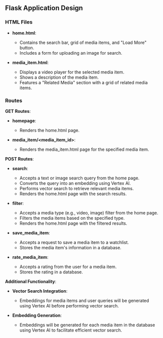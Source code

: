 ## Flask Application Design

### HTML Files

- **home.html**:
  - Contains the search bar, grid of media items, and "Load More" button.
  - Includes a form for uploading an image for search.

- **media_item.html**:
  - Displays a video player for the selected media item.
  - Shows a description of the media item.
  - Features a "Related Media" section with a grid of related media items.

### Routes

**GET Routes**:

- **homepage**:
  - Renders the home.html page.

- **media_item/<media_item_id>**:
  - Renders the media_item.html page for the specified media item.

**POST Routes**:

- **search**:
  - Accepts a text or image search query from the home page.
  - Converts the query into an embedding using Vertex AI.
  - Performs vector search to retrieve relevant media items.
  - Renders the home.html page with the search results.

- **filter**:
  - Accepts a media type (e.g., video, image) filter from the home page.
  - Filters the media items based on the specified type.
  - Renders the home.html page with the filtered results.

- **save_media_item**:
  - Accepts a request to save a media item to a watchlist.
  - Stores the media item's information in a database.

- **rate_media_item**:
  - Accepts a rating from the user for a media item.
  - Stores the rating in a database.

**Additional Functionality**:

- **Vector Search Integration**:
  - Embeddings for media items and user queries will be generated using Vertex AI before performing vector search.

- **Embedding Generation**:
  - Embeddings will be generated for each media item in the database using Vertex AI to facilitate efficient vector search.